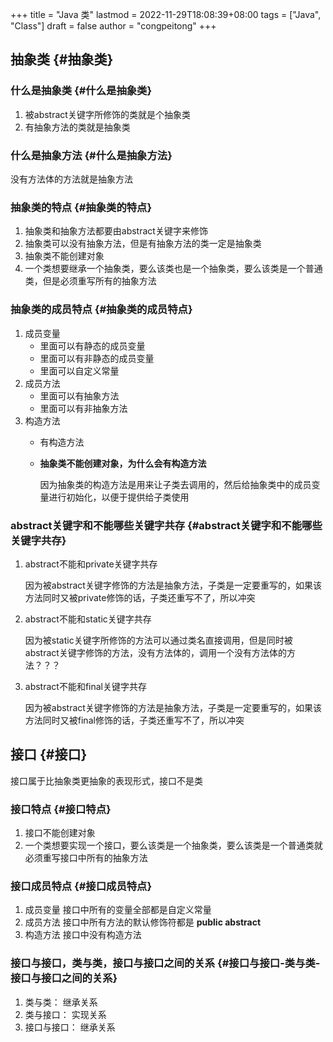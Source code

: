 +++
title = "Java 类"
lastmod = 2022-11-29T18:08:39+08:00
tags = ["Java", "Class"]
draft = false
author = "congpeitong"
+++

## 抽象类 {#抽象类}


### 什么是抽象类 {#什么是抽象类}

1.  被abstract关键字所修饰的类就是个抽象类
2.  有抽象方法的类就是抽象类


### 什么是抽象方法 {#什么是抽象方法}

没有方法体的方法就是抽象方法


### 抽象类的特点 {#抽象类的特点}

1.  抽象类和抽象方法都要由abstract关键字来修饰
2.  抽象类可以没有抽象方法，但是有抽象方法的类一定是抽象类
3.  抽象类不能创建对象
4.  一个类想要继承一个抽象类，要么该类也是一个抽象类，要么该类是一个普通类，但是必须重写所有的抽象方法


### 抽象类的成员特点 {#抽象类的成员特点}

1.  成员变量
    -   里面可以有静态的成员变量
    -   里面可以有非静态的成员变量
    -   里面可以自定义常量
2.  成员方法
    -   里面可以有抽象方法
    -   里面可以有非抽象方法
3.  构造方法
    -   有构造方法
    -   **抽象类不能创建对象，为什么会有构造方法**

        因为抽象类的构造方法是用来让子类去调用的，然后给抽象类中的成员变量进行初始化，以便于提供给子类使用


### abstract关键字和不能哪些关键字共存 {#abstract关键字和不能哪些关键字共存}

1.  abstract不能和private关键字共存

    因为被abstract关键字修饰的方法是抽象方法，子类是一定要重写的，如果该方法同时又被private修饰的话，子类还重写不了，所以冲突

2.  abstract不能和static关键字共存

    因为被static关键字所修饰的方法可以通过类名直接调用，但是同时被abstract关键字修饰的方法，没有方法体的，调用一个没有方法体的方法？？？

3.  abstract不能和final关键字共存

    因为被abstract关键字修饰的方法是抽象方法，子类是一定要重写的，如果该方法同时又被final修饰的话，子类还重写不了，所以冲突


## 接口 {#接口}

接口属于比抽象类更抽象的表现形式，接口不是类


### 接口特点 {#接口特点}

1.  接口不能创建对象
2.  一个类想要实现一个接口，要么该类是一个抽象类，要么该类是一个普通类就必须重写接口中所有的抽象方法


### 接口成员特点 {#接口成员特点}

1.  成员变量
    接口中所有的变量全部都是自定义常量
2.  成员方法
    接口中所有方法的默认修饰符都是 **public abstract**
3.  构造方法
    接口中没有构造方法


### 接口与接口，类与类，接口与接口之间的关系 {#接口与接口-类与类-接口与接口之间的关系}

1.  类与类： 继承关系
2.  类与接口： 实现关系
3.  接口与接口： 继承关系
